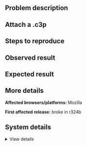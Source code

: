 ## Problem description



## Attach a .c3p



## Steps to reproduce



## Observed result



## Expected result



## More details



**Affected browsers/platforms:** Mozilla

**First affected release:** broke in r324b

## System details

<details><summary>View details</summary>



</details>
